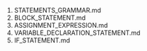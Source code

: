 1. STATEMENTS_GRAMMAR.md
2. BLOCK_STATEMENT.md
3. ASSIGNMENT_EXPRESSION.md
4. VARIABLE_DECLARATION_STATEMENT.md
5. IF_STATEMENT.md
